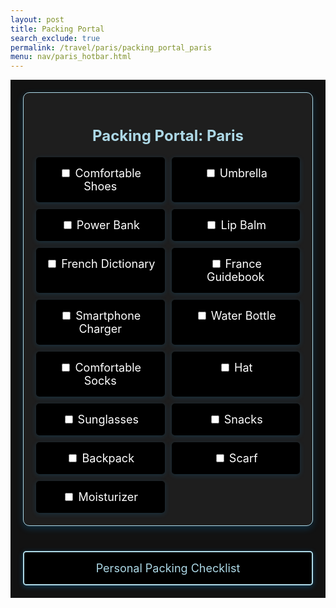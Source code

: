 ```yaml
---
layout: post 
title: Packing Portal
search_exclude: true
permalink: /travel/paris/packing_portal_paris
menu: nav/paris_hotbar.html
---
```


<body>
    <div class="container">
        <!-- Main Content -->
        <div class="main">
            <h1>Packing Portal: Paris</h1>
            <div class="packing-items">
                <div class="packing-item">
                    <input type="checkbox" id="packing-item-1" onclick="handleCheckboxClick(this, 'Comfortable Shoes')">
                    <label for="packing-item-1">Comfortable Shoes</label><br>
                </div>
                <div class="packing-item">
                    <input type="checkbox" id="packing-item-2" onclick="handleCheckboxClick(this, 'Umbrella')">
                    <label for="packing-item-2">Umbrella</label><br>
                </div>
                <div class="packing-item">
                    <input type="checkbox" id="packing-item-3" onclick="handleCheckboxClick(this, 'Power Bank')">
                    <label for="packing-item-3">Power Bank</label><br>
                </div>
                <div class="packing-item">
                    <input type="checkbox" id="packing-item-4" onclick="handleCheckboxClick(this, 'Lip Balm')">
                    <label for="packing-item-4">Lip Balm</label><br>
                </div>
                <div class="packing-item">
                    <input type="checkbox" id="packing-item-5" onclick="handleCheckboxClick(this, 'French Dictionary')">
                    <label for="packing-item-5">French Dictionary</label><br>
                </div>
                <div class="packing-item">
                    <input type="checkbox" id="packing-item-6" onclick="handleCheckboxClick(this, 'France Guidebook')">
                    <label for="packing-item-6">France Guidebook</label><br>
                </div>
                <div class="packing-item">
                    <input type="checkbox" id="packing-item-7" onclick="handleCheckboxClick(this, 'Smartphone Charger')">
                    <label for="packing-item-7">Smartphone Charger</label><br>
                </div>
                <div class="packing-item">
                    <input type="checkbox" id="packing-item-8" onclick="handleCheckboxClick(this, 'Water Bottle')">
                    <label for="packing-item-8">Water Bottle</label><br>
                </div>
                <div class="packing-item">
                    <input type="checkbox" id="packing-item-9" onclick="handleCheckboxClick(this, 'Comfortable Socks')">
                    <label for="packing-item-9">Comfortable Socks</label><br>
                </div>
                <div class="packing-item">
                    <input type="checkbox" id="packing-item-10" onclick="handleCheckboxClick(this, 'Hat')">
                    <label for="packing-item-10">Hat</label><br>
                </div>
                <div class="packing-item">
                    <input type="checkbox" id="packing-item-11" onclick="handleCheckboxClick(this, 'Sunglasses')">
                    <label for="packing-item-11">Sunglasses</label><br>
                </div>
                <div class="packing-item">
                    <input type="checkbox" id="packing-item-12" onclick="handleCheckboxClick(this, 'Snacks')">
                    <label for="packing-item-12">Snacks</label><br>
                </div>
                <div class="packing-item">
                    <input type="checkbox" id="packing-item-13" onclick="handleCheckboxClick(this, 'Backpack')">
                    <label for="packing-item-12">Backpack</label><br>
                </div>
                <div class="packing-item">
                    <input type="checkbox" id="packing-item-14" onclick="handleCheckboxClick(this, 'Scarf')">
                    <label for="packing-item-12">Scarf</label><br>
                </div>
                <div class="packing-item">
                    <input type="checkbox" id="packing-item-15" onclick="handleCheckboxClick(this, 'Moisturizer')">
                    <label for="packing-item-12">Moisturizer</label><br>
                </div>
            </div>
        </div>
        <div class="button_container">
        <a href="{{ site.baseurl }}/travel/paris/packing_checklist_paris" id="packing_items_button" class="button">Personal Packing Checklist</a>
        </div>
    </div>
    <div id="weather-cards" class="weather-container">
    </div>  
</body>


<script type="module">

import {
    pythonURI,
    fetchOptions,
} from "{{ site.baseurl }}/assets/js/api/config.js";

// code for weather api

async function fetchWeatherData() {

    try {

        // fetch weather data for Paris using its latitude and longitude
        const response = await fetch(`${pythonURI}/api/weather?lat=48.8566&lon=2.3522`);


        // check if response is ok
        if (!response.ok) {
            throw new Error(`HTTP error! status: ${response.status}`);
        }

        // convert the response to JSON
        const weatherData = await response.json();

        // displaying the weather info

        displayWeatherInfo(weatherData);
    } catch (error) {
        console.error('Error fetching weather data:', error);
    }
};

function displayWeatherInfo(weather) {
    const container = document.getElementById('weather-cards');

    // create a card to display weather info
    const card = document.createElement('div');
    card.className = 'weather-card';

    const location = document.createElement('h3');
    location.textContent = `Location: Paris`;
    card.appendChild(location);

    const temperature = document.createElement('p');
    temperature.textContent = `Temperature: ${weather.temp}°C (${1.8 * (weather.temp) + 32}°F)`;
    card.appendChild(temperature);

    const min_temp = document.createElement('p');
    min_temp.textContent = `Minimum Temperature: ${weather.min_temp}°C (${1.8 * (weather.min_temp) + 32}°F)`;
    card.appendChild(min_temp);

    const max_temp = document.createElement('p');
    max_temp.textContent = `Maximum Temperature: ${weather.max_temp}°C (${1.8 * (weather.max_temp) + 32}°F)`;
    card.appendChild(max_temp);

    const humidity = document.createElement('p');
    humidity.textContent = `Humidity: ${weather.humidity}%`;
    card.appendChild(humidity);

    const wind_speed = document.createElement('p');
    wind_speed.textContent = `Wind Speed: ${weather.wind_speed} km/h`;
    card.appendChild(wind_speed);

    const feels_like = document.createElement('p');
    feels_like.textContent = `Feels Like: ${weather.feels_like}°C (${1.8 * (weather.feels_like) + 32}°F)`;
    card.appendChild(feels_like);

    const suggestion = document.createElement('h3');

    if ((1.8 * (weather.temp) + 32) < 45) {
        suggestion.textContent = `Wow! It's ${1.8 * (weather.temp) + 32}°F. That's pretty cold! You should wear heavier clothes, such as a jacket, pants, hoodies, etc.`;
    } else if ((1.8 * (weather.temp) + 32) >= 45 && (1.8 * (weather.temp) + 32) < 60) {
        suggestion.textContent = `It's ${1.8 * (weather.temp) + 32}°F. It's not extremely cold, but your should consider wearing heavier clothing, such as pants, hoodies, and long sleeve shirts.`;
    } else if ((1.8 * (weather.temp) + 32) >= 60 && (1.8 * (weather.temp) + 32) < 80) {
        suggestion.textContent = `It's ${1.8 * (weather.temp) + 32}°F. It's getting warmer, so you can wear lighter clothing such as shorts and t-shirts.`;
    } else if ((1.8 * (weather.temp) + 32) >= 80) {
        suggestion.textContent = `Wow! It's ${1.8 * (weather.temp) + 32}°F. That's pretty hot! You should wear lighter clothing such as shorts and t-shirts.`;
    }

    card.appendChild(suggestion);
    

    // Add the card to the container
    container.appendChild(card);
}

// call the function to fetch and display weather data
fetchWeatherData();

</script>


<script type="module">

import {
    pythonURI,
    fetchOptions,
} from "{{ site.baseurl }}/assets/js/api/config.js";


async function postPackingChecklist(itemText) {
    // console.log("post test:", itemText);
    const postData = {
        item: itemText
    };
    
    try {
        const response = await fetch(`${pythonURI}/api/packing_checklists`, {
            ...fetchOptions,
            method: 'POST',
            headers: {
                'Content-Type': 'application/json'
            },
            body: JSON.stringify(postData),
        });


        if (!response.ok) {
            throw new Error('Failed to add item: ' + response.statusText);
        }

        const data = await response.json();
        console.log('Item added:', data);
        return data;
    } catch (error) {
        console.error('Error adding item:', error);
        alert('Error adding item: ' + error.message);
    }
}

window.handleCheckboxClick = async function handleCheckboxClick(checkbox, itemText) {
    await postPackingChecklist(itemText);
};


</script>



<style>

.container {
    display: flex;
    flex-direction: column; 
    width: 100%;
    max-width: 1200px;
    margin: 0 auto;
    padding: 20px;
    box-sizing: border-box;
    background-color: #121212; /* Dark background */
    color: #ffffff; /* White text */
}

.content-wrapper {
    display: flex;
    flex: 3 1 0;
    gap: 20px;
}

.main {
    background: #1e1e1e; /* Dark card background */
    padding: 20px;
    border: 1px solid #add8e6;
    border-radius: 10px;
    box-shadow: 0px 4px 12px rgba(0, 162, 255, 0.2); /* Soft glow */
    box-sizing: border-box;
    width: 100%; 
    margin-bottom: 20px; 
}

.main h1 {
    text-align: center;
    margin-bottom: 20px;
    font-size: 24px;
    color: #add8e6;
}

.packing-items {
    display: grid;
    grid-template-columns: repeat(auto-fit, minmax(150px, 1fr));
    gap: 11px;
}

.packing-item {
    padding: 15px;
    background:rgb(0, 0, 0); /* Darker tile */
    /* border: 0.5px solid #add8e6; */
    border-radius: 5px;
    text-align: center;
    font-size: 18px;
    color: #ffffff;
    box-shadow: 0 2px 8px rgba(0, 162, 255, 0.15);
}

#weather-container {
    max-width: 1200px;
    margin: 50px auto;
    padding: 20px;
    background-size: cover;
    background-position: center;
    background-repeat: no-repeat;
    border-radius: 10px;
    box-shadow: 0 4px 12px rgba(0, 162, 255, 0.3);
    color: #ffffff;
    background-color: rgba(0, 162, 255, 0.15); /* Soft transparent background */
}

.weather-card {
    border: 1px solid #add8e6;
    border-radius: 8px;
    padding: 20px;
    margin: 20px 0;
    background-color: rgba(0, 0, 0, 0.2);
    color: #add8e6;
    text-align: left;
    transition: transform 0.3s ease, box-shadow 0.3s ease;
    text-align: center;
}

.weather-card:hover {
    transform: scale(1.05);
    box-shadow: 0 8px 16px rgba(0, 162, 255, 0.5);
}

.weather-card h2 {
    font-size: 2em;
    margin-bottom: 10px;
    color: #00a2ff;
}

.weather-card p {
    font-size: 1.2em;
    margin: 5px 0;
    line-height: 1.6;
}

.weather-card strong {
    font-weight: bold;
    color: #00c8ff;
}

.button_container {
    width: 100%; 
    margin-top: 20px; 
}

#packing_items_button {
    display: block;
    width: 100%;
    padding: 15px;
    background-color:rgb(0, 0, 0); /* Primary blue */
    color: #add8e6 !important; /* Ensure text color is white */
    font-size: 18px;
    text-align: center;
    text-decoration: none;
    border: 2px solid #add8e6;
    border-radius: 5px;
    box-shadow: 0 2px 8px rgba(0, 162, 255, 0.3);
    box-sizing: border-box;
    transition: background 0.3s ease, transform 0.2s ease;
}

#packing_items_button:hover {
    background-color: rgba(0, 0, 0, 0.8);
    transform: scale(1.05);
    color: #add8e6 !important;
    border-color: #add8e6; /* Keep the border color the same on hover */
}




</style>